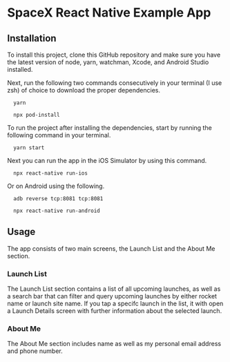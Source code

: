 # SpaceX React Native Example App


## Installation
To install this project, clone this GitHub repository and make sure you have the latest version of node, yarn, watchman, Xcode, and Android Studio installed.

Next, run the following two commands consecutively in your terminal (I use zsh) of choice to download the proper dependencies. 

```
  yarn
```

```
  npx pod-install
```

To run the project after installing the dependencies, start by running the following command in your terminal.

```
  yarn start
```

Next you can run the app in the iOS Simulator by using this command.

```
  npx react-native run-ios
```

Or on Android using the following.

```
  adb reverse tcp:8081 tcp:8081
```

```
  npx react-native run-android
```



## Usage

The app consists of two main screens, the Launch List and the About Me section.

### Launch List

The Launch List section contains a list of all upcoming launches, as well as a search bar that can filter and query upcoming launches by either rocket name or launch site name. If you tap a specifc launch in the list, it with open a Launch Details screen with further information about the selected launch.

### About Me

The About Me section includes name as well as my personal email address and phone number.
